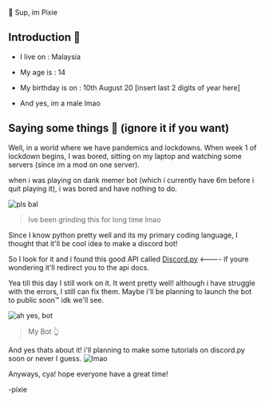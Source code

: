 👋 Sup, im Pixie

## **Introduction 👀**

- I live on : Malaysia

- My age is : 14

- My birthday is on : 10th August 20 [insert last 2 digits of year here]

- And yes, im a male lmao

## **Saying some things 💬** (ignore it if you want)

Well, in a world where we have pandemics and lockdowns. When week 1 of lockdown begins, I was bored, sitting on my laptop and watching some servers (since im a mod on one server).

when i was playing on dank memer bot (which i currently have 6m before i quit playing it), i was bored and have nothing to do.

![pls bal](https://cdn.discordapp.com/attachments/802784228688396338/848197165146701874/unknown.png)
> Ive been grinding this for long time lmao


Since I know python pretty well and its my primary coding language, I thought that it'll be cool idea to make a discord bot!

So I look for it and i found this good API called [Discord.py](https://discordpy.readthedocs.io/en/stable/) <---- if youre wondering it'll redirect you to the api docs.

Yea till this day I still work on it. It went pretty well! although i have struggle with the errors, I still can fix them. 
Maybe i'll be planning to launch the bot to public soon™
idk we'll see.


![ah yes, bot](https://cdn.discordapp.com/attachments/845585903547842560/848547703691542539/unknown.png)
> My Bot 👆

And yes thats about it!
i'll planning to make some tutorials on discord.py soon or never I guess.
![lmao](https://cdn.discordapp.com/emojis/761842327672848404.png?v=1)



Anyways, cya! hope everyone have a great time!


-pixie
